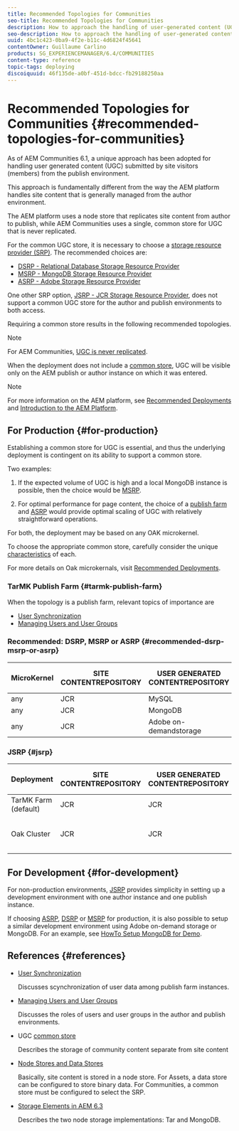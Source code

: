 ```yaml
---
title: Recommended Topologies for Communities
seo-title: Recommended Topologies for Communities
description: How to approach the handling of user-generated content (UGC)
seo-description: How to approach the handling of user-generated content (UGC)
uuid: 4bc1c423-0ba9-4f2e-b11c-4d6824f45641
contentOwner: Guillaume Carlino
products: SG_EXPERIENCEMANAGER/6.4/COMMUNITIES
content-type: reference
topic-tags: deploying
discoiquuid: 46f135de-a0bf-451d-bdcc-fb29188250aa
---
```


# Recommended Topologies for Communities {#recommended-topologies-for-communities}

As of AEM Communities 6.1, a unique approach has been adopted for handling user generated content (UGC) submitted by site visitors (members) from the publish environment.

This approach is fundamentally different from the way the AEM platform handles site content that is generally managed from the author environment.

The AEM platform uses a node store that replicates site content from author to publish, while AEM Communities uses a single, common store for UGC that is never replicated.

For the common UGC store, it is necessary to choose a [storage resource provider (SRP)](working-with-srp.md). The recommended choices are:

* [DSRP - Relational Database Storage Resource Provider](dsrp.md)
* [MSRP - MongoDB Storage Resource Provider](msrp.md)
* [ASRP - Adobe Storage Resource Provider](asrp.md)

One other SRP option, [JSRP - JCR Storage Resource Provider](jsrp.md), does not support a common UGC store for the author and publish environments to both access.

Requiring a common store results in the following recommended topologies.

>[!NOTE]
>
>For AEM Communities, [UGC is never replicated](working-with-srp.md#ugc-never-replicated).
>
>When the deployment does not include a [common store](working-with-srp.md), UGC will be visible only on the AEM publish or author instance on which it was entered.

>[!NOTE]
>
>For more information on the AEM platform, see [Recommended Deployments](../../help/sites-deploying/recommended-deploys.md) and [Introduction to the AEM Platform](../../help/sites-deploying/data-store-config.md).

## For Production {#for-production}

Establishing a common store for UGC is essential, and thus the underlying deployment is contingent on its ability to support a common store.

Two examples:

1) If the expected volume of UGC is high and a local MongoDB instance is possible, then the choice would be [MSRP](msrp.md).

2) For optimal performance for page content, the choice of a [publish farm](../../help/sites-deploying/recommended-deploys.md#tarmk-farm) and [ASRP](asrp.md) would provide optimal scaling of UGC with relatively straightforward operations.

For both, the deployment may be based on any OAK microkernel.

To choose the appropriate common store, carefully consider the unique [characteristics](working-with-srp.md#characteristics-of-srp-options) of each.

For more details on Oak microkernals, visit [Recommended Deployments](../../help/sites-deploying/recommended-deploys.md).

### TarMK Publish Farm {#tarmk-publish-farm}

When the topology is a publish farm, relevant topics of importance are

* [User Synchronization](sync.md)
* [Managing Users and User Groups](users.md)

### Recommended: DSRP, MSRP or ASRP {#recommended-dsrp-msrp-or-asrp}

| MicroKernel | SITE CONTENTREPOSITORY | USER GENERATED CONTENTREPOSITORY | STORAGE RESOURCE PROVIDER | COMMON STORE  |
|-------------|------------------------|----------------------------------|---------------------------|---------------|
| any         | JCR                    | MySQL                            | DSRP                      | Yes           |
| any         | JCR                    | MongoDB                          | MSRP                      | Yes           |
| any         | JCR                    | Adobe on-demandstorage           | ASRP                      | Yes           |

### JSRP {#jsrp}


| Deployment           | SITE CONTENTREPOSITORY | USER GENERATED CONTENTREPOSITORY | STORAGE RESOURCE PROVIDER | COMMON STORE                    |
|----------------------|------------------------|----------------------------------|---------------------------|---------------------------------|
| TarMK Farm (default) | JCR                    | JCR                              | JSRP                      | No                              |
| Oak Cluster          | JCR                    | JCR                              | JSRP                      | Yesfor publish environment only |

## For Development {#for-development}

For non-production environments, [JSRP](jsrp.md) provides simplicity in setting up a development environment with one author instance and one publish instance.

If choosing [ASRP](asrp.md), [DSRP](dsrp.md) or [MSRP](msrp.md) for production, it is also possible to setup a similar development environment using Adobe on-demand storage or MongoDB. For an example, see [HowTo Setup MongoDB for Demo](demo-mongo.md).

## References {#references}

* [User Synchronization](sync.md)

  Discusses scynchronization of user data among publish farm instances.

* [Managing Users and User Groups](users.md)

  Discusses the roles of users and user groups in the author and publish environments.

* UGC [common store](working-with-srp.md)

  Describes the storage of community content separate from site content

* [Node Stores and Data Stores](../../help/sites-deploying/data-store-config.md)

  Basically, site content is stored in a node store. For Assets, a data store can be configured to store binary data. For Communities, a common store must be configured to select the SRP.

* [Storage Elements in AEM 6.3](../../help/sites-deploying/storage-elements-in-aem-6.md)

  Describes the two node storage implementations: Tar and MongoDB.

